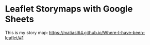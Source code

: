 # Leaflet Storymaps with Google Sheets
This is my story map: https://matiasl64.github.io/Where-I-have-been-leaflet/#1
